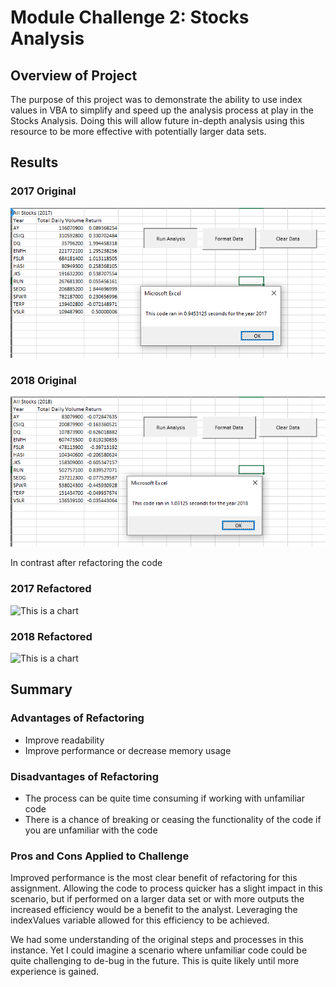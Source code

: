 # Module Challenge 2: Stocks Analysis
## Overview of Project
The purpose of this project was to demonstrate the ability to use index values in VBA  to simplify and speed up the analysis process at play in the Stocks Analysis. Doing this will allow future in-depth analysis using this resource to be more effective with potentially larger data sets.

## Results


### 2017 Original
 ![This is a chart](Resources/2017_All_Stocks_Analysis_Timing.png)

### 2018 Original
![This is a chart](Resources/2018_All_Stocks_Analysis_Timing.png)

In contrast after refactoring the code 

### 2017 Refactored
![This is a chart](Resources/2017_All_Stocks_Analysis_Refactored.png)

### 2018 Refactored
![This is a chart](Resources/2018_All_Stocks_Analysis_Refactored.png)

## Summary
### Advantages of Refactoring
- Improve readability
- Improve performance or decrease memory usage

### Disadvantages of Refactoring
- The process can be quite time consuming if working with unfamiliar code
- There is a chance of breaking or ceasing the functionality of the code if you are unfamiliar with the code

### Pros and Cons Applied to Challenge
Improved performance is the most clear benefit of refactoring for this assignment. Allowing the code to process quicker has a slight impact in this scenario, but if performed on a larger data set or with more outputs the increased efficiency would be a benefit to the analyst. Leveraging the indexValues variable allowed for this efficiency to be achieved.

We had some understanding of the original steps and processes in this instance. Yet I could imagine a scenario where unfamiliar code could be quite challenging to de-bug in the future. This is quite likely until more experience is gained.
